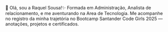 
👋 Olá, sou a Raquel Sousa!✨️ Formada em Administração, Analista de relacionamento, e me aventurando na Area de Tecnologia. Me acompanhe no registro da minha trajetória no Bootcamp Santander Code Girls 2025 — anotações, projetos e certificados.
